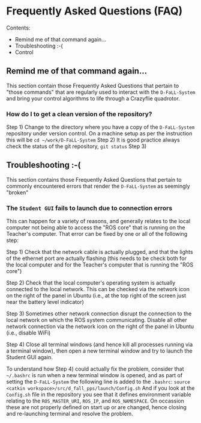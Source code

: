# Frequently Asked Questions (FAQ)
Contents:
- Remind me of that command again...
- Troubleshooting :-(
- Control

## Remind me of that command again...

This section contain those Frequently Asked Questions that pertain to "those commands" that are regularly used to interact with the ``D-FaLL-System`` and bring your control algorithms to life through a Crazyflie quadrotor.

### How do I to get a clean version of the repository?
Step 1) Change to the directory where you have a copy of the ``D-FaLL-System`` repository under version control. On a machine setup as per the instruction this will be
``
cd ~/work/D-FaLL-System
``
Step 2) It is good practice always check the status of the git repository,
``
git status
``
Step 3) 


## Troubleshooting :-(

This section contains those Frequently Asked Questions that pertain to commonly encountered errors that render the ``D-FaLL-System`` as seemingly "broken"

### The ``Student GUI`` fails to launch due to connection errors

This can happen for a variety of reasons, and generally relates to the local computer not being able to access the "ROS core" that is running on the Teacher's computer. That error can be fixed by one or all of the following step:

Step 1) Check that the network cable is actually plugged, and that the lights of the ethernet port are actually flashing (this needs to be check both for the local computer and for the Teacher's computer that is running the "ROS core")

Step 2) Check that the local computer's operating system is actually connected to the local network. This can be checked via the network icon on the right of the panel in Ubuntu (i.e., at the top right of the screen just near the battery level indicator)

Step 3) Sometimes other network connection disrupt the connection to the local network on which the ROS system communicating. Disable all other network connection via the network icon on the right of the panel in Ubuntu (i.e., disable WiFi)

Step 4) Close all terminal windows (and hence kill all processes running via a terminal window), then open a new terminal window and try to launch the Student GUI again.

To understand how Step 4) could actually fix the problem, consider that ``~/.bashrc`` is run when a new terminal window is opened, and as part of setting the ``D-FaLL-System`` the following line is added to the  ``.bashrc``:
``
source <catkin workspace>/src/d_fall_pps/launch/Config.sh
``
And if you look at the ``Config.sh`` file in the repository you see that it defines environment variable relating to the ``ROS_MASTER_URI``, ``ROS_IP``, and ``ROS_NAMESPACE``. On occassion these are not properly defined on start up or are changed, hence closing and re-launching terminal and resolve the problem.



